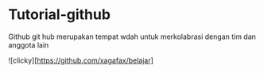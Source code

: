 # Tutorial-github

Github
git hub merupakan tempat wdah untuk merkolabrasi dengan tim dan anggota lain

![clicky][https://github.com/xagafax/belajar]
